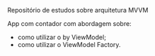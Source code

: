 Repositório de estudos sobre arquitetura MVVM 

App com contador com abordagem sobre:

 * como utilizar o by ViewModel;
 * como utilizar o ViewModel Factory.
